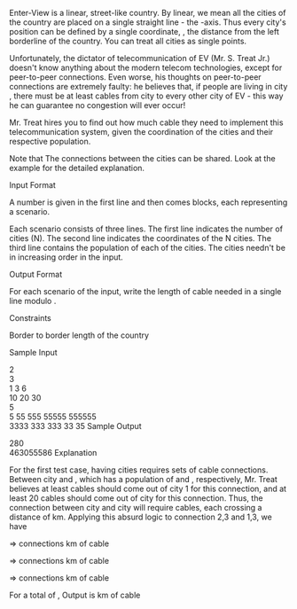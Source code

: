 Enter-View  is a linear, street-like country. By linear, we mean all the cities of the country are placed on a single straight line - the -axis. Thus every city's position can be defined by a single coordinate, , the distance from the left borderline of the country. You can treat all cities as single points.

Unfortunately, the dictator of telecommunication of EV (Mr. S. Treat Jr.) doesn't know anything about the modern telecom technologies, except for peer-to-peer connections. Even worse, his thoughts on peer-to-peer connections are extremely faulty: he believes that, if  people are living in city , there must be at least  cables from city  to every other city of EV - this way he can guarantee no congestion will ever occur!

Mr. Treat hires you to find out how much cable they need to implement this telecommunication system, given the coordination of the cities and their respective population.

Note that The connections between the cities can be shared. Look at the example for the detailed explanation.

Input Format

A number  is given in the first line and then comes  blocks, each representing a scenario.

Each scenario consists of three lines. The first line indicates the number of cities (N). The second line indicates the coordinates of the N cities. The third line contains the population of each of the cities. The cities needn't be in increasing order in the input.

Output Format

For each scenario of the input, write the length of cable needed in a single line modulo .

Constraints




Border to border length of the country 

Sample Input

2  
3  
1 3 6  
10 20 30  
5  
5 55 555 55555 555555  
3333 333 333 33 35
Sample Output

280  
463055586
Explanation

For the first test case, having  cities requires  sets of cable connections. Between city  and , which has a population of  and , respectively, Mr. Treat believes at least  cables should come out of city 1 for this connection, and at least 20 cables should come out of city  for this connection. Thus, the connection between city  and city  will require  cables, each crossing a distance of  km. Applying this absurd logic to connection 2,3 and 1,3, we have

 =>  connections   km of cable

 =>  connections   km of cable

 =>  connections   km of cable

For a total of  , Output is  km of cable
